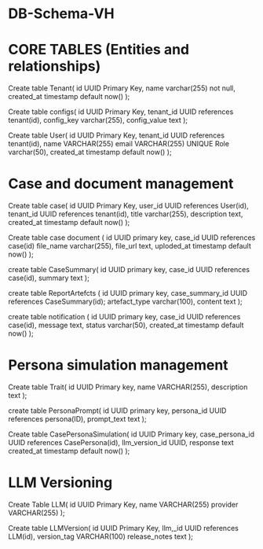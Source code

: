 # DB-Schema-VH
# CORE TABLES (Entities and relationships)
Create table Tenant(
id UUID Primary Key,
name varchar(255) not null,
created_at timestamp default now()
);

Create table configs(
id UUID Primary Key, 
tenant_id UUID references tenant(id),
config_key varchar(255),
config_value text
);

Create table User(
id UUID Primary Key,
tenant_id UUID references tenant(id),
name VARCHAR(255)
email VARCHAR(255) UNIQUE 
Role varchar(50),
created_at timestamp default now()
);

# Case and document management 

Create table case(
id UUID Primary Key,
user_id UUID references User(id),
tenant_id UUID references tenant(id),
title varchar(255),
description text,
created_at timestamp default now()
);

Create table case document (
id UUID primary key,
case_id UUID references case(id)
file_name varchar(255),
file_url text,
uploded_at timestamp default now()
);

create table CaseSummary(
id UUID primary key, 
case_id UUID references case(id),
summary text
);

create table ReportArtefcts (
id UUID primary key, 
case_summary_id UUID references CaseSummary(id);
artefact_type varchar(100),
content text
);

create table notification (
id UUID primary key, 
case_id UUID references case(id),
message text,
status varchar(50),
created_at timestamp default now()
);

# Persona simulation management 

Create table Trait(
id UUID Primary key,
name VARCHAR(255),
description text
);

create table PersonaPrompt(
id UUID primary key,
persona_id UUID references persona(ID),
prompt_text text
);

Create table CasePersonaSimulation(
id UUID Primary key,
case_persona_id UUID references CasePersona(id),
llm_version_id UUID,
response text
created_at timestamp default now()
);

# LLM Versioning 

Create Table LLM(
id UUID Primary Key,
name VARCHAR(255)
provider VARCHAR(255)
);

Create table LLMVersion(
id UUID Primary Key, 
llm,_id UUID references LLM(id),
version_tag VARCHAR(100)
release_notes text
);













